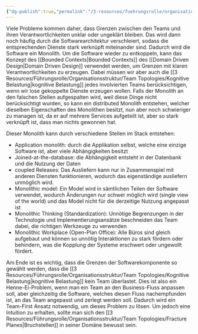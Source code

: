 ```yaml
---
{"dg-publish":true,"permalink":"/3-resources/fuehrungsrolle/organisationsstruktur/team-topologies/team-first-boundaries/","created":"2024-04-28T15:37:07.296+02:00","updated":"2024-04-28T16:58:49.889+02:00"}
---
```



Viele Probleme kommen daher, dass Grenzen zwischen den Teams und ihren Verantwortlichkeiten unklar oder ungeklärt bleiben. Das wird dann noch häufig durch die Softwarearchitektur verschleiert, sodass die entsprechenden Dienste stark verknüpft miteinander sind. Dadurch wird die Software ein Monolith.
Um die Software wieder zu entkoppeln, kann das Konzept des [[Bounded Contexts\|Bounded Contexts]] des [[Domain Driven Design\|Domain Driven Design]] verwendet werden, um Grenzen mit klaren Verantwortlichkeiten zu erzeugen. Dabei müssen wir aber auch die [[3 Resources/Führungsrolle/Organisationsstruktur/Team Topologies/Kognitive Belastung\|kognitive Belastung]] jedes involvierten Teams berücksichtigen, wenn wir lose gekoppelte Dienste erzeugen wollen.
Falls der Monolith an den falschen Stellen aufgespalten wird, weil diese Dinge nicht berücksichtigt wurden, so kann ein distributed Monolith entstehen, welcher dieselben Eigenschaften des Monolithen besitzt, nun aber noch schwieriger zu managen ist, da er auf mehrere Services aufgeteilt ist, aber so stark verknüpft ist, dass man nichts gewonnen hat. 

Dieser Monolith kann durch verschiedene Stellen im Stack entstehen:
- Application monolith: durch die Applikation selbst, welche eine einzige Software ist, aber viele Abhängigkeiten besitzt
- Joined-at-the-database: die Abhängigkeit entsteht in der Datenbank und die Nutzung der Daten
- coupled Releases: Das Ausliefern kann nur in Zusammenspiel mit anderen Diensten funktionieren, wodurch das eigenständige ausliefern unmöglich wird.
- Monolithic model: Ein Model wird in sämtlichen Teilen der Software verwendet, wodurch Änderungen nur schwer möglich wird (single view of the world) und das Model nicht für die derzeitige Nutzung angepasst ist
- Monolithic Thinking (Standardization): Unnötige Begrenzungen in der Technologie und Implementierungsansätze beschneiden das Team dabei, die richtigen Werkzeuge zu verwenden
- Monolithic Workplace (Open-Plan Office): Alle Büros sind gleich aufgebaut und können so unnötig Interaktionen zu stark fördern oder behindern, was die Kopplung der Systeme erschwert oder ungewollt fördert.

Am Ende ist es wichtig, dass die Grenzen der Softwarekomponente so gewählt werden, dass die [[3 Resources/Führungsrolle/Organisationsstruktur/Team Topologies/Kognitive Belastung\|kognitive Belastung]] kein Team überlastet. Dies ist also ein Henne-Ei-Problem, wenn man ein Team an den Business-Fluss anpassen soll, aber gleichzeitig die Software, welches diesen Fluss nachempfunden ist, an das Team angepasst und zerlegt werden soll. Dadurch wird ein Team-First Ansatz notwendig, um dieses Problem zu lösen. Um jedoch eine Intuition zu erhalten, sollte man sich den [[3 Resources/Führungsrolle/Organisationsstruktur/Team Topologies/Fracture Planes\|Bruchstellen]] in seiner Domäne bewusst sein.
